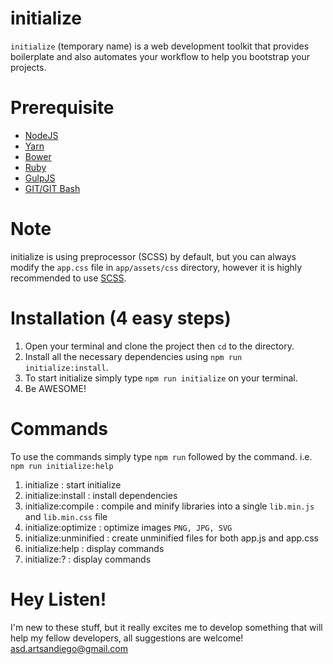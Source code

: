 # initialize
`initialize` (temporary name) is a web development toolkit that provides boilerplate and also automates your workflow to help you bootstrap your projects.

# Prerequisite
- [NodeJS](https://nodejs.org/en/)
- [Yarn](https://yarnpkg.com/en/)
- [Bower](https://bower.io/)
- [Ruby](https://www.ruby-lang.org/en/)
- [GulpJS](http://gulpjs.com/)
- [GIT/GIT Bash](https://git-scm.com/downloads)

# Note
initialize is using preprocessor (SCSS) by default, but you can always modify the `app.css` file in `app/assets/css` directory, however it is highly recommended to use [SCSS](http://sass-lang.com/install).

# Installation (4 easy steps)
1. Open your terminal and clone the project then `cd` to the directory.
2. Install all the necessary dependencies using `npm run initialize:install`.
3. To start initialize simply type `npm run initialize` on your terminal.
4. Be AWESOME!

# Commands
To use the commands simply type `npm run` followed by the command. i.e. `npm run initialize:help`
1. initialize               :   start initialize
2. initialize:install       :   install dependencies
3. initialize:compile       :   compile and minify libraries into a single `lib.min.js` and `lib.min.css` file
4. initialize:optimize      :   optimize images `PNG, JPG, SVG`
5. initialize:unminified    :   create unminified files for both app.js and app.css
6. initialize:help          :   display commands
7. initialize:?             :   display commands

# Hey Listen!
I'm new to these stuff, but it really excites me to develop something that will help my fellow developers,
all suggestions are welcome! <asd.artsandiego@gmail.com>